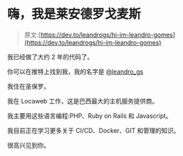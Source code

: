 # 嗨，我是莱安德罗戈麦斯

> 原文:[https://dev.to/leandrogs/hi-im-leandro-gomes](https://dev.to/leandrogs/hi-im-leandro-gomes)

我已经做了大约 2 年的代码了。

你可以在推特上找到我，我的名字是 [@leandro_gs](https://twitter.com/leandro_gs)

我住在圣保罗。

我在 Locaweb 工作，这是巴西最大的主机服务提供商。

我主要用这些语言编程:PHP、Ruby on Rails 和 Javascript。

我目前正在学习更多关于 CI/CD、Docker、GIT 和管理的知识。

很高兴见到你。